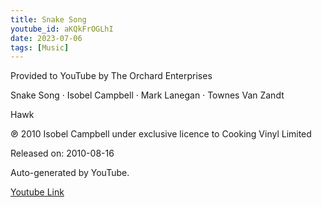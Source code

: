 ```yaml
---
title: Snake Song
youtube_id: aKQkFrOGLhI
date: 2023-07-06
tags: [Music]
---
```

Provided to YouTube by The Orchard Enterprises  

Snake Song · Isobel Campbell · Mark Lanegan · Townes Van Zandt  

Hawk  

℗ 2010 Isobel Campbell under exclusive licence to Cooking Vinyl Limited  

Released on: 2010-08-16  

Auto-generated by YouTube.  

[Youtube Link](https://www.youtube.com/watch?v=aKQkFrOGLhI)  